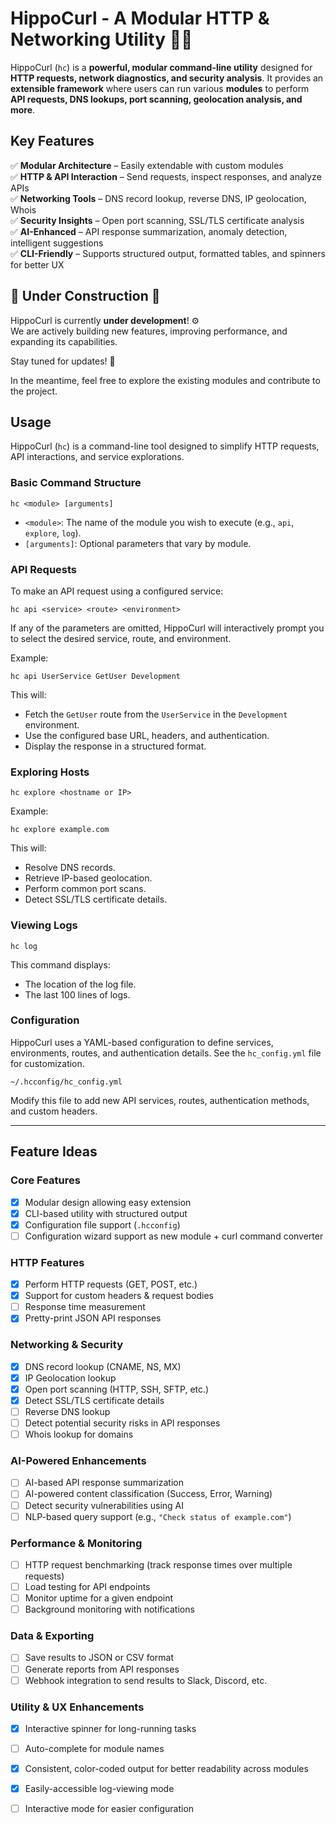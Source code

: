 # **HippoCurl - A Modular HTTP & Networking Utility** 🦛🌐

HippoCurl (`hc`) is a **powerful, modular command-line utility** designed for **HTTP requests, network diagnostics, and security analysis**. It provides an **extensible framework** where users can run various **modules** to perform **API requests, DNS lookups, port scanning, geolocation analysis, and more**.

## **Key Features**
✅ **Modular Architecture** – Easily extendable with custom modules  
✅ **HTTP & API Interaction** – Send requests, inspect responses, and analyze APIs  
✅ **Networking Tools** – DNS record lookup, reverse DNS, IP geolocation, Whois  
✅ **Security Insights** – Open port scanning, SSL/TLS certificate analysis  
✅ **AI-Enhanced** – API response summarization, anomaly detection, intelligent suggestions  
✅ **CLI-Friendly** – Supports structured output, formatted tables, and spinners for better UX  

## 🚧 Under Construction 🚧

HippoCurl is currently **under development**! ⚙️  
We are actively building new features, improving performance, and expanding its capabilities.  

Stay tuned for updates! 🚀  

In the meantime, feel free to explore the existing modules and contribute to the project.  

## Usage

HippoCurl (`hc`) is a command-line tool designed to simplify HTTP requests, API interactions, and service explorations.

### Basic Command Structure

```
hc <module> [arguments]
```

- `<module>`: The name of the module you wish to execute (e.g., `api`, `explore`, `log`).
- `[arguments]`: Optional parameters that vary by module.

### API Requests

To make an API request using a configured service:

```
hc api <service> <route> <environment>
```

If any of the parameters are omitted, HippoCurl will interactively prompt you to select the desired service, route, and environment.

Example:

```
hc api UserService GetUser Development
```

This will:
- Fetch the `GetUser` route from the `UserService` in the `Development` environment.
- Use the configured base URL, headers, and authentication.
- Display the response in a structured format.

### Exploring Hosts

```
hc explore <hostname or IP>
```

Example:

```
hc explore example.com
```

This will:
- Resolve DNS records.
- Retrieve IP-based geolocation.
- Perform common port scans.
- Detect SSL/TLS certificate details.

### Viewing Logs

```
hc log
```

This command displays:
- The location of the log file.
- The last 100 lines of logs.

### Configuration

HippoCurl uses a YAML-based configuration to define services, environments, routes, and authentication details. See the `hc_config.yml` file for customization.

```
~/.hcconfig/hc_config.yml
```

Modify this file to add new API services, routes, authentication methods, and custom headers.

---

## Feature Ideas

### Core Features
- [x] Modular design allowing easy extension
- [x] CLI-based utility with structured output
- [x] Configuration file support (`.hcconfig`)
- [ ] Configuration wizard support as new module + curl command converter

### HTTP Features
- [x] Perform HTTP requests (GET, POST, etc.)
- [x] Support for custom headers & request bodies
- [ ] Response time measurement
- [x] Pretty-print JSON API responses

### Networking & Security
- [x] DNS record lookup (CNAME, NS, MX)
- [x] IP Geolocation lookup
- [x] Open port scanning (HTTP, SSH, SFTP, etc.)
- [x] Detect SSL/TLS certificate details
- [ ] Reverse DNS lookup
- [ ] Detect potential security risks in API responses
- [ ] Whois lookup for domains

### AI-Powered Enhancements
- [ ] AI-based API response summarization
- [ ] AI-powered content classification (Success, Error, Warning)
- [ ] Detect security vulnerabilities using AI
- [ ] NLP-based query support (e.g., `"Check status of example.com"`)

### Performance & Monitoring
- [ ] HTTP request benchmarking (track response times over multiple requests)
- [ ] Load testing for API endpoints
- [ ] Monitor uptime for a given endpoint
- [ ] Background monitoring with notifications

### Data & Exporting
- [ ] Save results to JSON or CSV format
- [ ] Generate reports from API responses
- [ ] Webhook integration to send results to Slack, Discord, etc.

### Utility & UX Enhancements
- [x] Interactive spinner for long-running tasks
- [ ] Auto-complete for module names
- [x] Consistent, color-coded output for better readability across modules
- [x] Easily-accessible log-viewing mode
- [ ] Interactive mode for easier configuration

